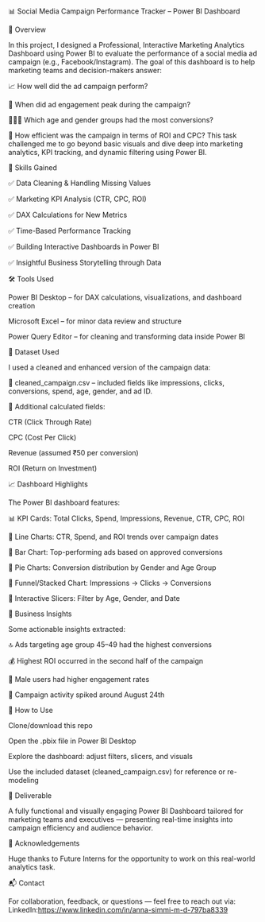 📊 Social Media Campaign Performance Tracker – Power BI Dashboard

📝 Overview

In this project, I designed a Professional, Interactive Marketing Analytics Dashboard using Power BI to evaluate the performance of a social media ad campaign (e.g., Facebook/Instagram). The goal of this dashboard is to help marketing teams and decision-makers answer:

📈 How well did the ad campaign perform?

📅 When did ad engagement peak during the campaign?

🧑‍🤝‍🧑 Which age and gender groups had the most conversions?

💸 How efficient was the campaign in terms of ROI and CPC?
This task challenged me to go beyond basic visuals and dive deep into marketing analytics, KPI tracking, and dynamic filtering using Power BI.


🧠 Skills Gained

✅ Data Cleaning & Handling Missing Values

✅ Marketing KPI Analysis (CTR, CPC, ROI)

✅ DAX Calculations for New Metrics

✅ Time-Based Performance Tracking

✅ Building Interactive Dashboards in Power BI

✅ Insightful Business Storytelling through Data


🛠 Tools Used

Power BI Desktop – for DAX calculations, visualizations, and dashboard creation

Microsoft Excel – for minor data review and structure

Power Query Editor – for cleaning and transforming data inside Power BI


📂 Dataset Used

I used a cleaned and enhanced version of the campaign data:

💾 cleaned_campaign.csv – included fields like impressions, clicks, conversions, spend, age, gender, and ad ID.

🧮 Additional calculated fields:

CTR (Click Through Rate)

CPC (Cost Per Click)

Revenue (assumed ₹50 per conversion)

ROI (Return on Investment)


📈 Dashboard Highlights

The Power BI dashboard features:

📊 KPI Cards: Total Clicks, Spend, Impressions, Revenue, CTR, CPC, ROI

📅 Line Charts: CTR, Spend, and ROI trends over campaign dates

🎯 Bar Chart: Top-performing ads based on approved conversions

👫 Pie Charts: Conversion distribution by Gender and Age Group

🔻 Funnel/Stacked Chart: Impressions → Clicks → Conversions

🔘 Interactive Slicers: Filter by Age, Gender, and Date


🎯 Business Insights

Some actionable insights extracted:

🔝 Ads targeting age group 45–49 had the highest conversions

💰 Highest ROI occurred in the second half of the campaign

🎯 Male users had higher engagement rates

📅 Campaign activity spiked around August 24th


🚀 How to Use

 Clone/download this repo

 Open the .pbix file in Power BI Desktop

 Explore the dashboard: adjust filters, slicers, and visuals

 Use the included dataset (cleaned_campaign.csv) for reference or re-modeling


📌 Deliverable

A fully functional and visually engaging Power BI Dashboard tailored for marketing teams and executives — presenting real-time insights into campaign efficiency and audience behavior.


🙌 Acknowledgements

Huge thanks to Future Interns for the opportunity to work on this real-world analytics task. 


📬 Contact

For collaboration, feedback, or questions — feel free to reach out via:
    LinkedIn:https://www.linkedin.com/in/anna-simmi-m-d-797ba8339   
